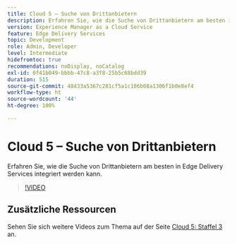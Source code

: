 ```yaml
---
title: Cloud 5 – Suche von Drittanbietern
description: Erfahren Sie, wie die Suche von Drittanbietern am besten in Edge Delivery Services integriert werden kann.
version: Experience Manager as a Cloud Service
feature: Edge Delivery Services
topic: Development
role: Admin, Developer
level: Intermediate
hidefromtoc: true
recommendations: noDisplay, noCatalog
exl-id: 0f41b049-bbbb-47c8-a3f8-25b5c68bdd39
duration: 515
source-git-commit: 48433a5367c281cf5a1c106b08a1306f1b0e8ef4
workflow-type: ht
source-wordcount: '44'
ht-degree: 100%

---
```


# Cloud 5 – Suche von Drittanbietern

Erfahren Sie, wie die Suche von Drittanbietern am besten in Edge Delivery Services integriert werden kann.

>[!VIDEO](https://video.tv.adobe.com/v/3452630?quality=12&learn=on&captions=ger)

## Zusätzliche Ressourcen

Sehen Sie sich weitere Videos zum Thema auf der Seite [Cloud 5: Staffel 3](../cloud5-season-3.md) an.
